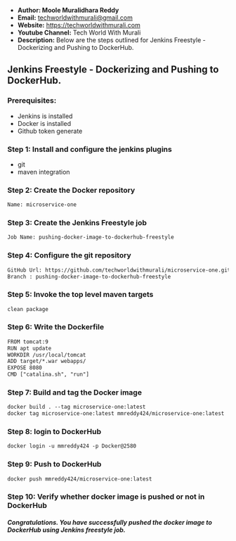 + <b>Author: Moole Muralidhara Reddy</b></br>
+ <b>Email:</b> techworldwithmurali@gmail.com</br>
+ <b>Website:</b> https://techworldwithmurali.com </br>
+ <b>Youtube Channel:</b> Tech World With Murali</br>
+ <b>Description:</b> Below are the steps outlined for Jenkins Freestyle - Dockerizing and Pushing to DockerHub.</br>

## Jenkins Freestyle - Dockerizing and Pushing to DockerHub.

### Prerequisites:
+ Jenkins is installed
+  Docker is installed
+  Github token generate

### Step 1: Install and configure the jenkins plugins
 + git
 + maven integration

### Step 2: Create the Docker repository
```xml
Name: microservice-one
```

### Step 3: Create the Jenkins Freestyle job
```xml
Job Name: pushing-docker-image-to-dockerhub-freestyle
```
### Step 4: Configure the git repository
```xml
GitHub Url: https://github.com/techworldwithmurali/microservice-one.git
Branch : pushing-docker-image-to-dockerhub-freestyle
```
### Step 5: Invoke the top level maven targets
```xml
clean package
```
### Step 6: Write the Dockerfile
```xml
FROM tomcat:9
RUN apt update
WORKDIR /usr/local/tomcat
ADD target/*.war webapps/
EXPOSE 8080
CMD ["catalina.sh", "run"]
```
### Step 7: Build and tag the Docker image
```xml
docker build . --tag microservice-one:latest
docker tag microservice-one:latest mmreddy424/microservice-one:latest
```
### Step 8: login to DockerHub
```xml
docker login -u mmreddy424 -p Docker@2580
```
### Step 9: Push to DockerHub
```xml
docker push mmreddy424/microservice-one:latest
```
### Step 10: Verify whether docker image is pushed or not in DockerHub

##### Congratulations. You have successfully pushed the docker image to DockerHub using Jenkins freestyle job.

